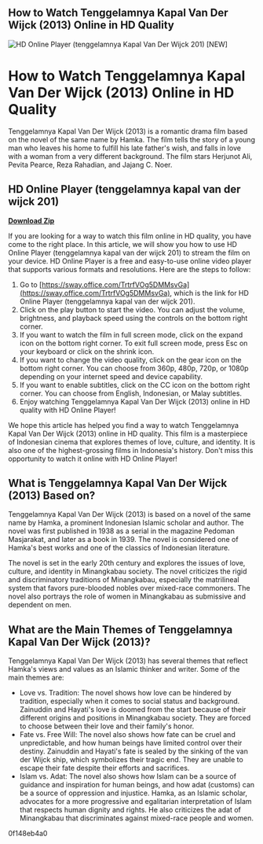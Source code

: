 ## How to Watch Tenggelamnya Kapal Van Der Wijck (2013) Online in HD Quality

 
![HD Online Player (tenggelamnya Kapal Van Der Wijck 201) \[NEW\]](https://encrypted-tbn1.gstatic.com/images?q=tbn:ANd9GcTtTNDbIglhFzEMMHiSphhlK3oGTN70OTbdpkq617NXMHsIV98Ak6fm8SM)

 
# How to Watch Tenggelamnya Kapal Van Der Wijck (2013) Online in HD Quality
  
Tenggelamnya Kapal Van Der Wijck (2013) is a romantic drama film based on the novel of the same name by Hamka. The film tells the story of a young man who leaves his home to fulfill his late father's wish, and falls in love with a woman from a very different background. The film stars Herjunot Ali, Pevita Pearce, Reza Rahadian, and Jajang C. Noer.
 
## HD Online Player (tenggelamnya kapal van der wijck 201)


[**Download Zip**](https://www.google.com/url?q=https%3A%2F%2Furlca.com%2F2tLEyX&sa=D&sntz=1&usg=AOvVaw2YAvKEfdDX-t9IFwqW3FWV)

  
If you are looking for a way to watch this film online in HD quality, you have come to the right place. In this article, we will show you how to use HD Online Player (tenggelamnya kapal van der wijck 201) to stream the film on your device. HD Online Player is a free and easy-to-use online video player that supports various formats and resolutions. Here are the steps to follow:
  
1. Go to [https://sway.office.com/TrtrfVOg5DMMsvGa](https://sway.office.com/TrtrfVOg5DMMsvGa), which is the link for HD Online Player (tenggelamnya kapal van der wijck 201).
2. Click on the play button to start the video. You can adjust the volume, brightness, and playback speed using the controls on the bottom right corner.
3. If you want to watch the film in full screen mode, click on the expand icon on the bottom right corner. To exit full screen mode, press Esc on your keyboard or click on the shrink icon.
4. If you want to change the video quality, click on the gear icon on the bottom right corner. You can choose from 360p, 480p, 720p, or 1080p depending on your internet speed and device capability.
5. If you want to enable subtitles, click on the CC icon on the bottom right corner. You can choose from English, Indonesian, or Malay subtitles.
6. Enjoy watching Tenggelamnya Kapal Van Der Wijck (2013) online in HD quality with HD Online Player!

We hope this article has helped you find a way to watch Tenggelamnya Kapal Van Der Wijck (2013) online in HD quality. This film is a masterpiece of Indonesian cinema that explores themes of love, culture, and identity. It is also one of the highest-grossing films in Indonesia's history. Don't miss this opportunity to watch it online with HD Online Player!
  
## What is Tenggelamnya Kapal Van Der Wijck (2013) Based on?
  
Tenggelamnya Kapal Van Der Wijck (2013) is based on a novel of the same name by Hamka, a prominent Indonesian Islamic scholar and author. The novel was first published in 1938 as a serial in the magazine Pedoman Masjarakat, and later as a book in 1939. The novel is considered one of Hamka's best works and one of the classics of Indonesian literature.
  
The novel is set in the early 20th century and explores the issues of love, culture, and identity in Minangkabau society. The novel criticizes the rigid and discriminatory traditions of Minangkabau, especially the matrilineal system that favors pure-blooded nobles over mixed-race commoners. The novel also portrays the role of women in Minangkabau as submissive and dependent on men.
  
## What are the Main Themes of Tenggelamnya Kapal Van Der Wijck (2013)?
  
Tenggelamnya Kapal Van Der Wijck (2013) has several themes that reflect Hamka's views and values as an Islamic thinker and writer. Some of the main themes are:

- Love vs. Tradition: The novel shows how love can be hindered by tradition, especially when it comes to social status and background. Zainuddin and Hayati's love is doomed from the start because of their different origins and positions in Minangkabau society. They are forced to choose between their love and their family's honor.
- Fate vs. Free Will: The novel also shows how fate can be cruel and unpredictable, and how human beings have limited control over their destiny. Zainuddin and Hayati's fate is sealed by the sinking of the van der Wijck ship, which symbolizes their tragic end. They are unable to escape their fate despite their efforts and sacrifices.
- Islam vs. Adat: The novel also shows how Islam can be a source of guidance and inspiration for human beings, and how adat (customs) can be a source of oppression and injustice. Hamka, as an Islamic scholar, advocates for a more progressive and egalitarian interpretation of Islam that respects human dignity and rights. He also criticizes the adat of Minangkabau that discriminates against mixed-race people and women.

 0f148eb4a0
